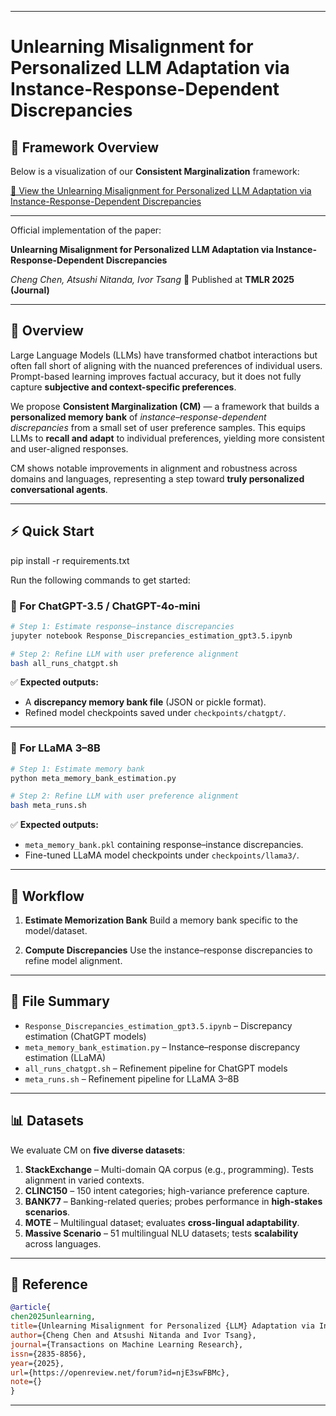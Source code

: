 
---

# Unlearning Misalignment for Personalized LLM Adaptation via Instance-Response-Dependent Discrepancies

## 🧠 Framework Overview

Below is a visualization of our **Consistent Marginalization** framework:

[📄 View the Unlearning Misalignment for Personalized LLM Adaptation via Instance-Response-Dependent Discrepancies](unlearning.drawio.pdf)

---

Official implementation of the paper:

**Unlearning Misalignment for Personalized LLM Adaptation via Instance-Response-Dependent Discrepancies**

*Cheng Chen, Atsushi Nitanda, Ivor Tsang*
📍 Published at **TMLR 2025 (Journal)**

---

## 📖 Overview

Large Language Models (LLMs) have transformed chatbot interactions but often fall short of aligning with the nuanced preferences of individual users. Prompt-based learning improves factual accuracy, but it does not fully capture **subjective and context-specific preferences**.

We propose **Consistent Marginalization (CM)** — a framework that builds a **personalized memory bank** of *instance–response-dependent discrepancies* from a small set of user preference samples. This equips LLMs to **recall and adapt** to individual preferences, yielding more consistent and user-aligned responses.

CM shows notable improvements in alignment and robustness across domains and languages, representing a step toward **truly personalized conversational agents**.

---

## ⚡ Quick Start

pip install -r requirements.txt

Run the following commands to get started:

### 🔹 For ChatGPT-3.5 / ChatGPT-4o-mini

```bash
# Step 1: Estimate response–instance discrepancies
jupyter notebook Response_Discrepancies_estimation_gpt3.5.ipynb

# Step 2: Refine LLM with user preference alignment
bash all_runs_chatgpt.sh
```

✅ **Expected outputs:**

* A **discrepancy memory bank file** (JSON or pickle format).
* Refined model checkpoints saved under `checkpoints/chatgpt/`.

---

### 🔹 For LLaMA 3–8B

```bash
# Step 1: Estimate memory bank
python meta_memory_bank_estimation.py

# Step 2: Refine LLM with user preference alignment
bash meta_runs.sh
```

✅ **Expected outputs:**

* `meta_memory_bank.pkl` containing response–instance discrepancies.
* Fine-tuned LLaMA model checkpoints under `checkpoints/llama3/`.

---

## 🔑 Workflow

1. **Estimate Memorization Bank**
   Build a memory bank specific to the model/dataset.

2. **Compute Discrepancies**
   Use the instance–response discrepancies to refine model alignment.

---

## 📂 File Summary

* `Response_Discrepancies_estimation_gpt3.5.ipynb` – Discrepancy estimation (ChatGPT models)
* `meta_memory_bank_estimation.py` – Instance–response discrepancy estimation (LLaMA)
* `all_runs_chatgpt.sh` – Refinement pipeline for ChatGPT models
* `meta_runs.sh` – Refinement pipeline for LLaMA 3–8B

---

## 📊 Datasets

We evaluate CM on **five diverse datasets**:

1. **StackExchange** – Multi-domain QA corpus (e.g., programming). Tests alignment in varied contexts.
2. **CLINC150** – 150 intent categories; high-variance preference capture.
3. **BANK77** – Banking-related queries; probes performance in **high-stakes scenarios**.
4. **MOTE** – Multilingual dataset; evaluates **cross-lingual adaptability**.
5. **Massive Scenario** – 51 multilingual NLU datasets; tests **scalability** across languages.

---

## 📒 Reference

```bibtex
@article{
chen2025unlearning,
title={Unlearning Misalignment for Personalized {LLM} Adaptation via Instance-Response-Dependent Discrepancies},
author={Cheng Chen and Atsushi Nitanda and Ivor Tsang},
journal={Transactions on Machine Learning Research},
issn={2835-8856},
year={2025},
url={https://openreview.net/forum?id=njE3swFBMc},
note={}
}
```

---
